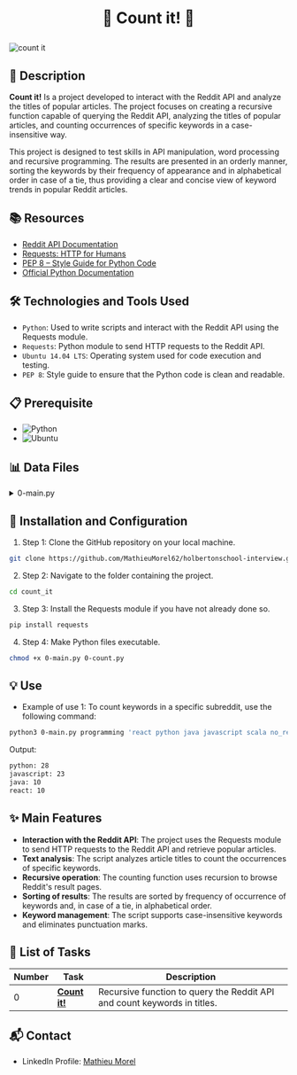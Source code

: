 # <p align="center">🌟 Count it! 🌟</p>

![count it](https://github.com/MathieuMorel62/holbertonschool-interview/assets/113856302/39ee97fa-daed-477e-9cef-609a42c54682)

## 📝 Description

**Count it!** Is a project developed to interact with the Reddit API and analyze the titles of popular articles. The project focuses on creating a recursive function capable of querying the Reddit API, analyzing the titles of popular articles, and counting occurrences of specific keywords in a case-insensitive way.

This project is designed to test skills in API manipulation, word processing and recursive programming. The results are presented in an orderly manner, sorting the keywords by their frequency of appearance and in alphabetical order in case of a tie, thus providing a clear and concise view of keyword trends in popular Reddit articles.

## 📚 Resources
- [Reddit API Documentation](https://www.reddit.com/dev/api)
- [Requests: HTTP for Humans](https://docs.python-requests.org/en/master/)
- [PEP 8 – Style Guide for Python Code](https://www.python.org/dev/peps/pep-0008/)
- [Official Python Documentation](https://docs.python.org/3/)

## 🛠️ Technologies and Tools Used

- `Python`: Used to write scripts and interact with the Reddit API using the Requests module.
- `Requests`: Python module to send HTTP requests to the Reddit API.
- `Ubuntu 14.04 LTS`: Operating system used for code execution and testing.
- `PEP 8`: Style guide to ensure that the Python code is clean and readable.

## 📋 Prerequisite

- ![Python](https://img.shields.io/badge/python-3.4.3-blue)
- ![Ubuntu](https://img.shields.io/badge/ubuntu-14.04-orange)

## 📊 Data Files

<details>
<summary>0-main.py</summary>
<br>

```python
#!/usr/bin/python3
"""
0-main
"""
import sys

if __name__ == '__main__':
    count_words = __import__('0-count').count_words
    if len(sys.argv) < 3:
        print("Usage: {} <subreddit> <list of keywords>".format(sys.argv[0]))
        print("Ex: {} programming 'python java javascript'".format(sys.argv[0]))
    else:
        result = count_words(sys.argv[1], [x for x in sys.argv[2].split()])
```

</details>

## 🚀 Installation and Configuration

1. Step 1: Clone the GitHub repository on your local machine.

```sh
git clone https://github.com/MathieuMorel62/holbertonschool-interview.git
```

2. Step 2: Navigate to the folder containing the project.

```sh
cd count_it
```

3. Step 3: Install the Requests module if you have not already done so.

```sh
pip install requests
```

4. Step 4: Make Python files executable.

```sh
chmod +x 0-main.py 0-count.py
```

## 💡 Use

- Example of use 1: To count keywords in a specific subreddit, use the following command:

```sh
python3 0-main.py programming 'react python java javascript scala no_results_for_this_one'
```

Output:

```sh
python: 28
javascript: 23
java: 10
react: 10
```

## ✨ Main Features

- **Interaction with the Reddit API**: The project uses the Requests module to send HTTP requests to the Reddit API and retrieve popular articles.
- **Text analysis**: The script analyzes article titles to count the occurrences of specific keywords.
- **Recursive operation**: The counting function uses recursion to browse Reddit's result pages.
- **Sorting of results**: The results are sorted by frequency of occurrence of keywords and, in case of a tie, in alphabetical order.
- **Keyword management**: The script supports case-insensitive keywords and eliminates punctuation marks.

## 📝 List of Tasks

| Number | Task | Description |
| ------ | ----- | ----------- |
| 0 | **[Count it!](https://github.com/MathieuMorel62/holbertonschool-interview/tree/main/count_it)** | Recursive function to query the Reddit API and count keywords in titles. |

## 📬 Contact

- LinkedIn Profile: [Mathieu Morel](https://www.linkedin.com/in/mathieu-morel62/)
